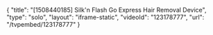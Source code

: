 {
    "title": "[1508440185] Silk'n Flash Go Express Hair Removal Device",
    "type": "solo",
    "layout": "iframe-static",
    "videoId": "123178777",
    "url": "\/tvpembed\/123178777"
}